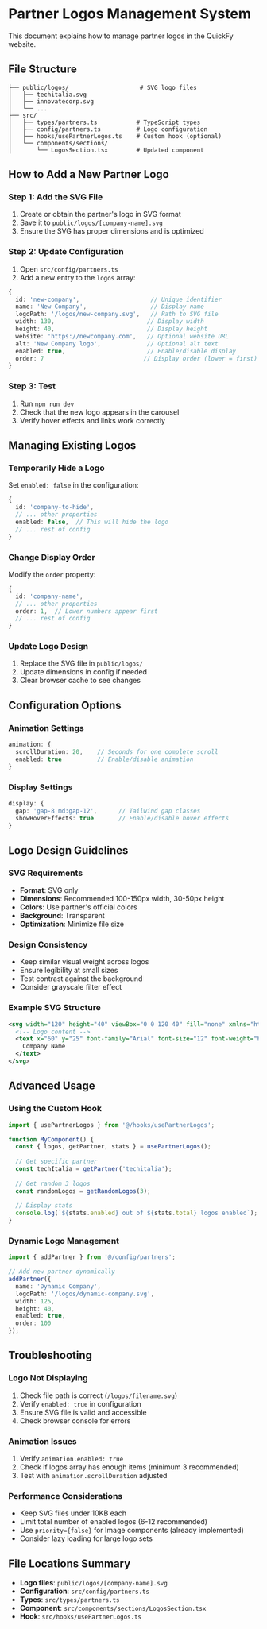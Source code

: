 # Partner Logos Management System

This document explains how to manage partner logos in the QuickFy website.

## File Structure

```
├── public/logos/                    # SVG logo files
│   ├── techitalia.svg
│   ├── innovatecorp.svg
│   └── ...
├── src/
│   ├── types/partners.ts           # TypeScript types
│   ├── config/partners.ts          # Logo configuration
│   ├── hooks/usePartnerLogos.ts    # Custom hook (optional)
│   └── components/sections/
│       └── LogosSection.tsx        # Updated component
```

## How to Add a New Partner Logo

### Step 1: Add the SVG File
1. Create or obtain the partner's logo in SVG format
2. Save it to `public/logos/[company-name].svg`
3. Ensure the SVG has proper dimensions and is optimized

### Step 2: Update Configuration
1. Open `src/config/partners.ts`
2. Add a new entry to the `logos` array:

```typescript
{
  id: 'new-company',                    // Unique identifier
  name: 'New Company',                  // Display name
  logoPath: '/logos/new-company.svg',   // Path to SVG file
  width: 130,                          // Display width
  height: 40,                          // Display height
  website: 'https://newcompany.com',   // Optional website URL
  alt: 'New Company logo',             // Optional alt text
  enabled: true,                       // Enable/disable display
  order: 7                            // Display order (lower = first)
}
```

### Step 3: Test
1. Run `npm run dev`
2. Check that the new logo appears in the carousel
3. Verify hover effects and links work correctly

## Managing Existing Logos

### Temporarily Hide a Logo
Set `enabled: false` in the configuration:

```typescript
{
  id: 'company-to-hide',
  // ... other properties
  enabled: false,  // This will hide the logo
  // ... rest of config
}
```

### Change Display Order
Modify the `order` property:

```typescript
{
  id: 'company-name',
  // ... other properties
  order: 1,  // Lower numbers appear first
  // ... rest of config
}
```

### Update Logo Design
1. Replace the SVG file in `public/logos/`
2. Update dimensions in config if needed
3. Clear browser cache to see changes

## Configuration Options

### Animation Settings
```typescript
animation: {
  scrollDuration: 20,    // Seconds for one complete scroll
  enabled: true          // Enable/disable animation
}
```

### Display Settings
```typescript
display: {
  gap: 'gap-8 md:gap-12',      // Tailwind gap classes
  showHoverEffects: true       // Enable/disable hover effects
}
```

## Logo Design Guidelines

### SVG Requirements
- **Format**: SVG only
- **Dimensions**: Recommended 100-150px width, 30-50px height
- **Colors**: Use partner's official colors
- **Background**: Transparent
- **Optimization**: Minimize file size

### Design Consistency
- Keep similar visual weight across logos
- Ensure legibility at small sizes
- Test contrast against the background
- Consider grayscale filter effect

### Example SVG Structure
```svg
<svg width="120" height="40" viewBox="0 0 120 40" fill="none" xmlns="http://www.w3.org/2000/svg">
  <!-- Logo content -->
  <text x="60" y="25" font-family="Arial" font-size="12" font-weight="bold" text-anchor="middle" fill="#333">
    Company Name
  </text>
</svg>
```

## Advanced Usage

### Using the Custom Hook
```typescript
import { usePartnerLogos } from '@/hooks/usePartnerLogos';

function MyComponent() {
  const { logos, getPartner, stats } = usePartnerLogos();
  
  // Get specific partner
  const techItalia = getPartner('techitalia');
  
  // Get random 3 logos
  const randomLogos = getRandomLogos(3);
  
  // Display stats
  console.log(`${stats.enabled} out of ${stats.total} logos enabled`);
}
```

### Dynamic Logo Management
```typescript
import { addPartner } from '@/config/partners';

// Add new partner dynamically
addPartner({
  name: 'Dynamic Company',
  logoPath: '/logos/dynamic-company.svg',
  width: 125,
  height: 40,
  enabled: true,
  order: 100
});
```

## Troubleshooting

### Logo Not Displaying
1. Check file path is correct (`/logos/filename.svg`)
2. Verify `enabled: true` in configuration
3. Ensure SVG file is valid and accessible
4. Check browser console for errors

### Animation Issues
1. Verify `animation.enabled: true`
2. Check if logos array has enough items (minimum 3 recommended)
3. Test with `animation.scrollDuration` adjusted

### Performance Considerations
- Keep SVG files under 10KB each
- Limit total number of enabled logos (6-12 recommended)
- Use `priority={false}` for Image components (already implemented)
- Consider lazy loading for large logo sets

## File Locations Summary

- **Logo files**: `public/logos/[company-name].svg`
- **Configuration**: `src/config/partners.ts`
- **Types**: `src/types/partners.ts`
- **Component**: `src/components/sections/LogosSection.tsx`
- **Hook**: `src/hooks/usePartnerLogos.ts`